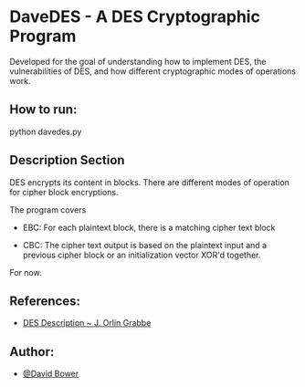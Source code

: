 # DaveDES - A DES Cryptographic Program
Developed for the goal of understanding how to implement DES, the vulnerabilities of DES, and how different cryptographic modes of operations work. 

## How to run: 
python davedes.py

## Description Section
DES encrypts its content in blocks. There are different modes of
operation for cipher block encryptions.

The program covers 
- EBC: For each plaintext block, there is a matching cipher text block

- CBC: The cipher text output is based on the plaintext input and a previous cipher block or an initialization vector XOR'd together. 

For now. 

## References:  
- [DES Description ~ J. Orlin Grabbe](https://page.math.tu-berlin.de/~kant/teaching/hess/krypto-ws2006/des.htm)

## Author:
- [@David Bower](https://www.github.com/DavidDaKing)

